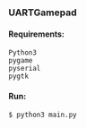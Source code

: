 ### UARTGamepad


#### Requirements:

```
Python3  
pygame  
pyserial  
pygtk  
```

#### Run:

```
$ python3 main.py
```
